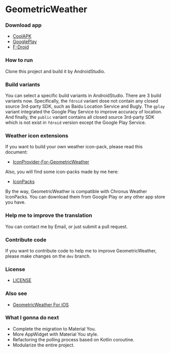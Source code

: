 # GeometricWeather


### Download app
* [CoolAPK](http://www.coolapk.com/apk/wangdaye.com.geometricweather)
* [GooglePlay](https://play.google.com/store/apps/details?id=wangdaye.com.geometricweather)
* [F-Droid](https://f-droid.org/packages/wangdaye.com.geometricweather)

### How to run
Clone this project and build it by AndroidStudio.

### Build variants
You can select a specific build variants in AndroidStudio.
There are 3 build variants now. Specifically, the `fdroid` variant dose not contain any closed source 3rd-party SDK, such as Baidu Location Service and Bugly. The `gplay` variant integrated the Google Play Service to improve accuracy of location. And finally, the `public` variant contains all closed source 3rd-party SDK which is not exist in `fdroid` version except the Google Play Service.

### Weather icon extensions
If you want to build your own weather icon-pack, please read this document:
* [IconProvider-For-GeometricWeather](https://github.com/WangDaYeeeeee/IconProvider-For-GeometricWeather)

Also, you will find some icon-packs made by me here:
* [IconPacks](https://github.com/WangDaYeeeeee/IconProvider-For-GeometricWeather/tree/master/apk)

By the way, GeometricWeather is compatible with Chronus Weather IconPacks. You can download them from Google Play or any other app store you have.

### Help me to improve the translation
You can contact me by Email, or just submit a pull request.

### Contribute code
If you want to contribute code to help me to improve GeometricWeather, please make changes on the `dev` branch.

### License
* [LICENSE](/LICENSE)

### Also see
* [GeometricWeather For iOS](https://github.com/judejanculan/web-development)

### What I gonna do next
* Complete the migration to Material You.
* More AppWidget with Material You style.
* Refactoring the polling process based on Kotlin coroutine.
* Modularize the entire project.
